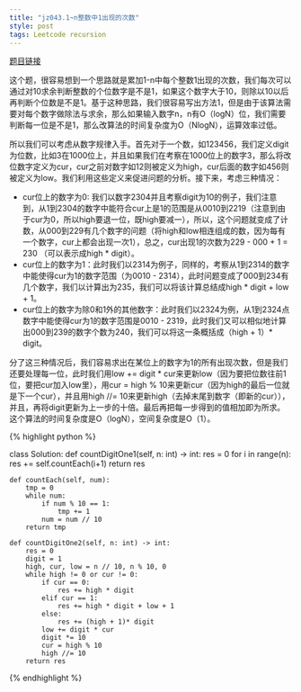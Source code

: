 ```yaml
---
title: "jz043.1~n整数中1出现的次数"
style: post
tags: Leetcode recursion
---
```


[题目链接](https://leetcode-cn.com/problems/1nzheng-shu-zhong-1chu-xian-de-ci-shu-lcof/submissions/)

这个题，很容易想到一个思路就是累加1-n中每个整数1出现的次数，我们每次可以通过对10求余判断整数的个位数字是不是1，如果这个数字大于10，则除以10以后再判断个位数是不是1。基于这种思路，我们很容易写出方法1，但是由于该算法需要对每个数字做除法与求余，那么如果输入数字n，n有O（logN）位，我们需要判断每一位是不是1，那么改算法的时间复杂度为O（NlogN），运算效率过低。

所以我们可以考虑从数字规律入手。首先对于一个数，如123456，我们定义digit为位数，比如3在1000位上，并且如果我们在考察在1000位上的数字3，那么将改位数字定义为cur，cur之前对数字如12则被定义为high，cur后面的数字如456则被定义为low。我们利用这些定义来促进问题的分析。接下来，考虑三种情况：
+ cur位上的数字为0: 我们以数字2304并且考察digit为10的例子，我们注意到，从1到2304的数字中能符合cur上是1的范围是从0010到2219（注意到由于cur为0，所以high要退一位，既high要减一），所以，这个问题就变成了计数，从000到229有几个数字的问题（将high和low相连组成的数，因为每有一个数字，cur上都会出现一次1），总之，cur出现1的次数为229 - 000 + 1 = 230 （可以表示成high * digit）。
+ cur位上的数字为1：此时我们以2314为例子，同样的，考察从1到2314的数字中能使得cur为1的数字范围（为0010 - 2314），此时问题变成了000到234有几个数字，我们以计算出为235，我们可以将该计算总结成high * digit + low + 1。
+ cur位上的数字为除0和1外的其他数字：此时我们以2324为例，从1到2324点数字中能使得cur为1的数字范围是0010 - 2319，此时我们又可以相似地计算出000到239的数字个数为240，我们可以将这一条概括成（high + 1）* digit。

分了这三种情况后，我们容易求出在某位上的数字为1的所有出现次数，但是我们还要处理每一位，此时我们用low += digit * cur来更新low（因为要把位数往前1位，要把cur加入low里），用cur = high % 10来更新cur（因为high的最后一位就是下一个cur），并且用high //= 10来更新high（去掉末尾到数字（即新的cur）），并且，再将digit更新为上一步的十倍。最后再把每一步得到的值相加即为所求。这个算法的时间复杂度是O（logN），空间复杂度是O（1）。

{% highlight python %}

class Solution:
    def countDigitOne1(self, n: int) -> int:
        res = 0
        for i in range(n):
            res += self.countEach(i+1)
        return res

    def countEach(self, num):
        tmp = 0
        while num:
            if num % 10 == 1:
                tmp += 1
            num = num // 10
        return tmp

    def countDigitOne2(self, n: int) -> int:
        res = 0
        digit = 1
        high, cur, low = n // 10, n % 10, 0
        while high != 0 or cur != 0:
            if cur == 0:
                res += high * digit
            elif cur == 1:
                res += high * digit + low + 1
            else:
                res += (high + 1)* digit
            low += digit * cur
            digit *= 10
            cur = high % 10
            high //= 10
        return res

{% endhighlight %}

